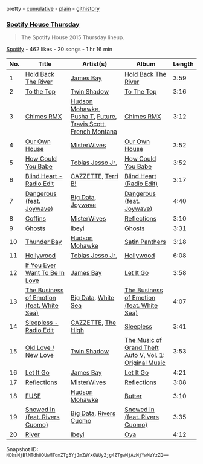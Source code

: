 pretty - [cumulative](/playlists/cumulative/6NjugpbMNtXAtbv3NIbb3j.md) - [plain](/playlists/plain/6NjugpbMNtXAtbv3NIbb3j) - [githistory](https://github.githistory.xyz/mackorone/spotify-playlist-archive/blob/main/playlists/plain/6NjugpbMNtXAtbv3NIbb3j)

### [Spotify House Thursday](https://open.spotify.com/playlist/6NjugpbMNtXAtbv3NIbb3j)

> The Spotify House 2015 Thursday lineup.

[Spotify](https://open.spotify.com/user/spotify) - 462 likes - 20 songs - 1 hr 16 min

| No. | Title | Artist(s) | Album | Length |
|---|---|---|---|---|
| 1 | [Hold Back The River](https://open.spotify.com/track/6PZby1bNMj2ZEPShwQwJnL) | [James Bay](https://open.spotify.com/artist/4EzkuveR9pLvDVFNx6foYD) | [Hold Back The River](https://open.spotify.com/album/01TNBVXe8l4RZb3LDC7Iw6) | 3:59 |
| 2 | [To the Top](https://open.spotify.com/track/3wvdC46xxQTHUthnQT0MlE) | [Twin Shadow](https://open.spotify.com/artist/6fLrPFLWLSCrp7gcTZXcKb) | [To The Top](https://open.spotify.com/album/3xLFvPvKBlgqMaUrprBcqX) | 3:16 |
| 3 | [Chimes RMX](https://open.spotify.com/track/57XBsSqOUWLDIAxUxbar04) | [Hudson Mohawke](https://open.spotify.com/artist/6olWbKW2VLhFCHfOi0iEDb), [Pusha T](https://open.spotify.com/artist/0ONHkAv9pCAFxb0zJwDNTy), [Future](https://open.spotify.com/artist/1RyvyyTE3xzB2ZywiAwp0i), [Travis Scott](https://open.spotify.com/artist/0Y5tJX1MQlPlqiwlOH1tJY), [French Montana](https://open.spotify.com/artist/6vXTefBL93Dj5IqAWq6OTv) | [Chimes RMX](https://open.spotify.com/album/2gan07HhG8HzFFyi3qVivp) | 3:12 |
| 4 | [Our Own House](https://open.spotify.com/track/5ufmXqULgMsDIDSkSaXw1E) | [MisterWives](https://open.spotify.com/artist/5ivCbtrcD5N4rD337xIb2z) | [Our Own House](https://open.spotify.com/album/09bl34G5cWe3hlKND6PNt2) | 3:52 |
| 5 | [How Could You Babe](https://open.spotify.com/track/3UQM3V4mjS1DuAqucivt1Q) | [Tobias Jesso Jr.](https://open.spotify.com/artist/3RosuARXNIOfNYoJXR7fzA) | [How Could You Babe](https://open.spotify.com/album/366pymIt28pfphDRjYM0BL) | 3:52 |
| 6 | [Blind Heart \- Radio Edit](https://open.spotify.com/track/3Wb4T8OJg4obJNBMUYgfPm) | [CAZZETTE](https://open.spotify.com/artist/1IELhvOMg5VQlU7syRm6CS), [Terri B!](https://open.spotify.com/artist/6eke2ECTHhJgqVsArc8t5z) | [Blind Heart \(Radio Edit\)](https://open.spotify.com/album/7ga1udMTCW1AwyUOoh9qXS) | 3:17 |
| 7 | [Dangerous \(feat\. Joywave\)](https://open.spotify.com/track/2rPw8mIZPu987REVeDbrjt) | [Big Data](https://open.spotify.com/artist/4S1nvNHWiZLP4rzwmULmUa), [Joywave](https://open.spotify.com/artist/1UfzhwcOR4yfX7yHTPfC9m) | [Dangerous \(feat\. Joywave\)](https://open.spotify.com/album/6ut9RO5CKAIBvrEZ6Q85Ph) | 4:40 |
| 8 | [Coffins](https://open.spotify.com/track/4yP0JmB5w21MtWfLV98lIp) | [MisterWives](https://open.spotify.com/artist/5ivCbtrcD5N4rD337xIb2z) | [Reflections](https://open.spotify.com/album/5xM6nKztgu6QNXj8ciiUEg) | 3:10 |
| 9 | [Ghosts](https://open.spotify.com/track/2bqx1nbXAI6ciOxzl2JbVC) | [Ibeyi](https://open.spotify.com/artist/5Q8NEHGX70m1kkojbtm8wa) | [Ghosts](https://open.spotify.com/album/0xkbqzDDv6dtXVxOrQQtpM) | 3:31 |
| 10 | [Thunder Bay](https://open.spotify.com/track/4pfWXSIUdlmwhFA3qeV276) | [Hudson Mohawke](https://open.spotify.com/artist/6olWbKW2VLhFCHfOi0iEDb) | [Satin Panthers](https://open.spotify.com/album/0d99LxnQpiPLgSGDRuU9HT) | 3:18 |
| 11 | [Hollywood](https://open.spotify.com/track/6sHdBYQ8xiZ8p4eRuMqKoq) | [Tobias Jesso Jr.](https://open.spotify.com/artist/3RosuARXNIOfNYoJXR7fzA) | [Hollywood](https://open.spotify.com/album/1VP9Nf70JuwYsSGqvMNS9l) | 6:08 |
| 12 | [If You Ever Want To Be In Love](https://open.spotify.com/track/46BjrnHmtkSNSTVWngBOoz) | [James Bay](https://open.spotify.com/artist/4EzkuveR9pLvDVFNx6foYD) | [Let It Go](https://open.spotify.com/album/5jnPO2IuTJbZqdFXZgxgn1) | 3:58 |
| 13 | [The Business of Emotion \(feat\. White Sea\)](https://open.spotify.com/track/28tHctD3gWIIkfIhzb1a9d) | [Big Data](https://open.spotify.com/artist/4S1nvNHWiZLP4rzwmULmUa), [White Sea](https://open.spotify.com/artist/5WzsdqnI9jOwLrW9YuXI4t) | [The Business of Emotion \(feat\. White Sea\)](https://open.spotify.com/album/63juWb0wB4OBuAzuAdGpXf) | 4:07 |
| 14 | [Sleepless \- Radio Edit](https://open.spotify.com/track/15uFqHGAOvaGCqikvgiW6w) | [CAZZETTE](https://open.spotify.com/artist/1IELhvOMg5VQlU7syRm6CS), [The High](https://open.spotify.com/artist/5mKNjpx3SmjNqtxQTmuo9Z) | [Sleepless](https://open.spotify.com/album/4pDtJD36tHdR4dVxakWBWH) | 3:41 |
| 15 | [Old Love / New Love](https://open.spotify.com/track/6e1rpOJQIXivYKXOBLoAn2) | [Twin Shadow](https://open.spotify.com/artist/6fLrPFLWLSCrp7gcTZXcKb) | [The Music of Grand Theft Auto V, Vol\. 1: Original Music](https://open.spotify.com/album/63fPXLpTxvDR7LgSOZIaly) | 3:53 |
| 16 | [Let It Go](https://open.spotify.com/track/2ggSyGB5HnVvGDGofu3ITZ) | [James Bay](https://open.spotify.com/artist/4EzkuveR9pLvDVFNx6foYD) | [Let It Go](https://open.spotify.com/album/5jnPO2IuTJbZqdFXZgxgn1) | 4:21 |
| 17 | [Reflections](https://open.spotify.com/track/2jLjVXkSJmMprZpIV4gXLN) | [MisterWives](https://open.spotify.com/artist/5ivCbtrcD5N4rD337xIb2z) | [Reflections](https://open.spotify.com/album/5xM6nKztgu6QNXj8ciiUEg) | 3:08 |
| 18 | [FUSE](https://open.spotify.com/track/2VYLZO3LakAgSWK9DTLWE3) | [Hudson Mohawke](https://open.spotify.com/artist/6olWbKW2VLhFCHfOi0iEDb) | [Butter](https://open.spotify.com/album/5mM1wM86RvYN7IPwAcyxLR) | 3:10 |
| 19 | [Snowed In \(feat\. Rivers Cuomo\)](https://open.spotify.com/track/2Eo5lFZ5QKA6VW6R6HVhfh) | [Big Data](https://open.spotify.com/artist/4S1nvNHWiZLP4rzwmULmUa), [Rivers Cuomo](https://open.spotify.com/artist/4LAz9VRX8Nat9kvIzgkg2v) | [Snowed In \(feat\. Rivers Cuomo\)](https://open.spotify.com/album/1KR3tgq8xAB65DegIMoPZI) | 3:35 |
| 20 | [River](https://open.spotify.com/track/02uNz94xdQzo2b3tq7YDfF) | [Ibeyi](https://open.spotify.com/artist/5Q8NEHGX70m1kkojbtm8wa) | [Oya](https://open.spotify.com/album/3B4uLDgZNyW21VqyUzxPDN) | 4:12 |

Snapshot ID: `NDksMjBlMTdhODUwMTdmZTg3YjJmZWYxOWUyZjg4ZTgwMjAzMjYwMzYzZQ==`
